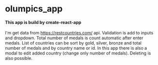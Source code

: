 # olumpics_app

#### This app is build by create-react-app

I'm get data from https://restcountries.com/ api.
Validation is add to inputs and dropdown.
Total number of medals is count automatic after enter medals.
List of countries can be sort by gold, silver, bronze and total number of medals and by country name or id.
In this app there is also a modal to edit added country (change only number of medals).
Deleting is also possible.
